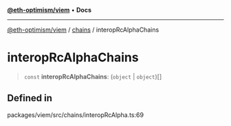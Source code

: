[**@eth-optimism/viem**](../../README.md) • **Docs**

***

[@eth-optimism/viem](../../README.md) / [chains](../README.md) / interopRcAlphaChains

# interopRcAlphaChains

> `const` **interopRcAlphaChains**: (`object` \| `object`)[]

## Defined in

packages/viem/src/chains/interopRcAlpha.ts:69
